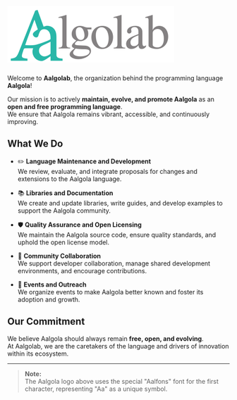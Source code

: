 # ![Aalgolab Logo](./aalgolab.svg)

Welcome to **Aalgolab**, the organization behind the programming language **Aalgola**!

Our mission is to actively **maintain, evolve, and promote Aalgola** as an **open and free programming language**.  
We ensure that Aalgola remains vibrant, accessible, and continuously improving.

## What We Do

- ✏️ **Language Maintenance and Development**  
  We review, evaluate, and integrate proposals for changes and extensions to the Aalgola language.

- 📚 **Libraries and Documentation**  
  We create and update libraries, write guides, and develop examples to support the Aalgola community.

- 🛡️ **Quality Assurance and Open Licensing**  
  We maintain the Aalgola source code, ensure quality standards, and uphold the open license model.

- 🤝 **Community Collaboration**  
  We support developer collaboration, manage shared development environments, and encourage contributions.

- 🎉 **Events and Outreach**  
  We organize events to make Aalgola better known and foster its adoption and growth.

## Our Commitment

We believe Aalgola should always remain **free, open, and evolving**.  
At Aalgolab, we are the caretakers of the language and drivers of innovation within its ecosystem.

---

> **Note:**  
> The Aalgola logo above uses the special "Aalfons" font for the first character, representing "Aa" as a unique symbol.
